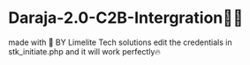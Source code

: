 # Daraja-2.0-C2B-Intergration👨‍💻
made with 💖 BY Limelite Tech solutions
edit the credentials in stk_initiate.php and it will work perfectly🔥
